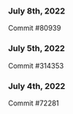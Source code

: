 ### July 8th, 2022

Commit #80939

### July 5th, 2022

Commit #314353


### July 4th, 2022

Commit #72281
